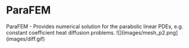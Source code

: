 # ParaFEM
ParaFEM - Provides numerical solution for the parabolic linear PDEs, e.g. constant coefficient heat diffusion problems.
![](images/mesh_p2.png](images/diff.gif)
